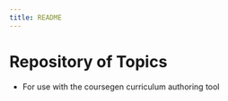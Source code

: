 ```yaml
---
title: README
---
```

# Repository of Topics
* For use with the coursegen curriculum authoring tool
